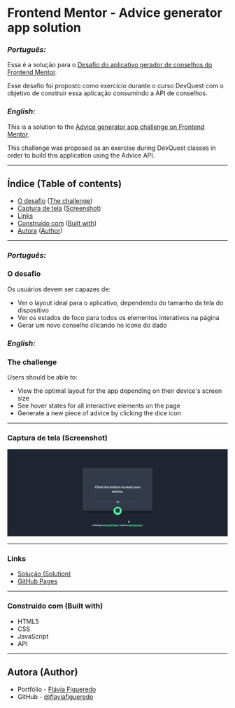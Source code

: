 # Frontend Mentor - Advice generator app solution

### <i>Português:</i>
Essa é a solução para o [Desafio do aplicativo gerador de conselhos do Frontend Mentor](https://www.frontendmentor.io/challenges/advice-generator-app-QdUG-13db). 

Esse desafio foi proposto como exercício durante o curso DevQuest com o objetivo de construir essa aplicação consumindo a API de conselhos.

### <i>English:</i>
This is a solution to the [Advice generator app challenge on Frontend Mentor](https://www.frontendmentor.io/challenges/advice-generator-app-QdUG-13db). 

This challenge was proposed as an exercise during DevQuest classes in order to build this application using the Advice API.
________________________________________________

## Índice (Table of contents)

- [O desafio](#o-desafio) ([The challenge](#the-challenge))
- [Captura de tela](#captura-de-tela-screenshot) ([Screenshot](#captura-de-tela-screenshot))
- [Links](#links)
- [Construído com](#construído-com-built-with) ([Built with](#construído-com-built-with))
- [Autora](#autora-author) ([Author](#autora-author))
_________________________________________________

### <i>Português:</i>
### O desafio

Os usuários devem ser capazes de:

- Ver o layout ideal para o aplicativo, dependendo do tamanho da tela do dispositivo
- Ver os estados de foco para todos os elementos interativos na página
- Gerar um novo conselho clicando no ícone do dado

### <i>English:</i>
### The challenge
Users should be able to:

- View the optimal layout for the app depending on their device's screen size
- See hover states for all interactive elements on the page
- Generate a new piece of advice by clicking the dice icon
_________________________________________________

### Captura de tela (Screenshot)


![](src/images/advice-generator-app.gif)
__________________________________________________

### Links

- [Solução (Solution)](https://your-solution-url.com)
- [GitHub Pages](https://your-live-site-url.com)
__________________________________________________

### Construído com (Built with)

- HTML5
- CSS
- JavaScript
- API
__________________________________________________

## Autora (Author)

- Portfólio - [Flávia Figueredo](https://flaviafigueredo.github.io/mini-portfolio/)
- GitHub - [@flaviafigueredo](https://github.com/flaviafigueredo)